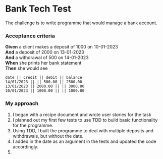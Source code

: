 # Bank Tech Test

The challenge is to write programme that would manage a bank account. 

### Acceptance criteria

**Given** a client makes a deposit of 1000 on 10-01-2023  
**And** a deposit of 2000 on 13-01-2023  
**And** a withdrawal of 500 on 14-01-2023  
**When** she prints her bank statement  
**Then** she would see

```
date || credit || debit || balance
14/01/2023 || || 500.00 || 2500.00
13/01/2023 || 2000.00 || || 3000.00
10/01/2023 || 1000.00 || || 1000.00
```
### My approach

1. I began with a recipe document and wrote user stories for the task
2. I planned out my first few tests to use TDD to build basic functionality for the programme. 
3. Using TDD, I built the programme to deal with multiple deposits and withdrawals, but without the date. 
4. I added in the date as an argument in the tests and updated the code accordingly.
5. 